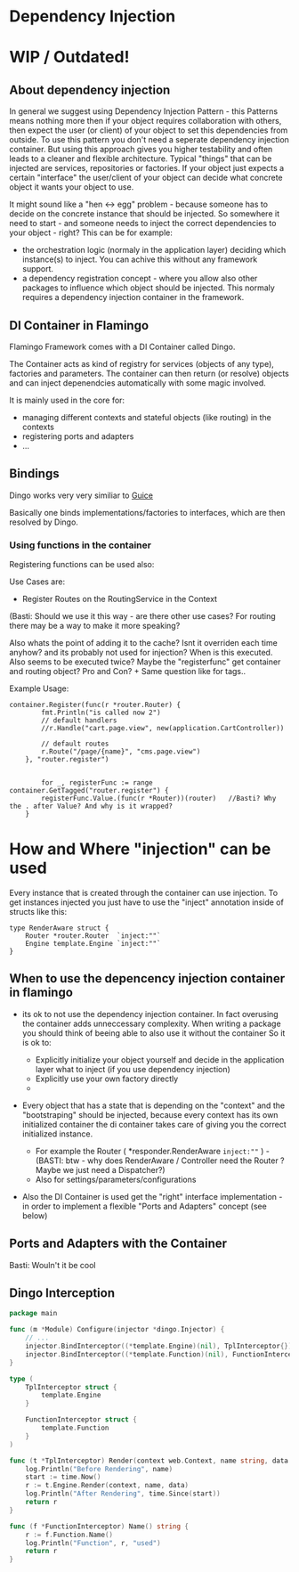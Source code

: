 # Dependency Injection

# WIP / Outdated!

## About dependency injection

In general we suggest using Dependency Injection Pattern - this Patterns means nothing more then if your object requires collaboration with others, then expect the user (or client) of your object to set this dependencies from outside.
To use this pattern you don't need a seperate dependency injection container. 
But using this approach gives you higher testability and often leads to a cleaner and flexible architecture.
Typical "things" that can be injected are services, repositories or factories. If your object just expects a certain "interface" the user/client of your object can decide what concrete object it wants your object to use.

It might sound like a "hen <-> egg" problem - because someone has to decide on the concrete instance that should be injected. 
So somewhere it need to start - and someone needs to inject the correct dependencies to your object - right?
This can be for example:
* the orchestration logic (normaly in the application layer) deciding which instance(s) to inject. You can achive this without any framework support.
* a dependency registration concept - where you allow also other packages to influence which object should be injected. This normaly requires a dependency injection container in the framework.

## DI Container in Flamingo

Flamingo Framework comes with a DI Container called Dingo.

The Container acts as kind of registry for services (objects of any type), factories and parameters.
The container can then return (or resolve) objects and can inject depenendcies automatically with some magic involved.

It is mainly used in the core for:
- managing different contexts and stateful objects (like routing) in the contexts
- registering ports and adapters
- ...

## Bindings

Dingo works very very similiar to [Guice](github.com/google/guice/wiki/GettingStarted)

Basically one binds implementations/factories to interfaces, which are then resolved by Dingo.

### Using functions in the container

Registering functions can be used also:

Use Cases are:
* Register Routes on the RoutingService in the Context


(Basti: Should we use it this way - are there other use cases? For routing there may be a way to make it more speaking? 

Also whats the point of adding it to the cache? Isnt it overriden each time anyhow? and its probably not used for injection? 
When is this executed. Also seems to be executed twice?
Maybe the "registerfunc" get container and routing object? Pro and Con?  + Same question like for tags..  



Example Usage:
```
container.Register(func(r *router.Router) {
		fmt.Println("is called now 2")
		// default handlers
		//r.Handle("cart.page.view", new(application.CartController))

		// default routes
		r.Route("/page/{name}", "cms.page.view")
	}, "router.register")
	
	
		for _, registerFunc := range container.GetTagged("router.register") {
  		registerFunc.Value.(func(r *Router))(router)   //Basti? Why the . after Value? And why is it wrapped?
  	}
```




# How and Where "injection" can be used

Every instance that is created through the container can use injection. 
To get instances injected you just have to use the "inject" annotation inside of structs like this:

```
type RenderAware struct {
	Router *router.Router  `inject:""`
	Engine template.Engine `inject:""`
}
```

## When to use the depencency injection container in flamingo


* its ok to not use the dependency injection container.  In fact overusing the container adds unneccessary complexity. When writing a package you should think of beeing able to also use it without the container
 So it is ok to:
   * Explicitly initialize your object yourself and decide in the application layer what to inject (if you use dependency injection)
   * Explicitly use your own factory directly
   * 
   
* Every object that has a state that is depending on the "context" and the "bootstraping" should be injected, because every context has its own initialized container the di container takes care of giving you the correct initialized instance.
   *  For example the Router ( *responder.RenderAware `inject:""` ) - (BASTI: btw - why does RenderAware / Controller need the Router ? Maybe we just need a Dispatcher?)
   *  Also for settings/parameters/configurations 
   
* Also the DI Container is used get the "right" interface implementation - in order to implement a flexible "Ports and Adapters" concept (see below)
 
## Ports and Adapters with the Container

Basti: Wouln't it be cool 

## Dingo Interception

```go
package main

func (m *Module) Configure(injector *dingo.Injector) {
	// ...
	injector.BindInterceptor((*template.Engine)(nil), TplInterceptor{})
	injector.BindInterceptor((*template.Function)(nil), FunctionInterceptor{})
}

type (
	TplInterceptor struct {
		template.Engine
	}

	FunctionInterceptor struct {
		template.Function
	}
)

func (t *TplInterceptor) Render(context web.Context, name string, data interface{}) io.Reader {
	log.Println("Before Rendering", name)
	start := time.Now()
	r := t.Engine.Render(context, name, data)
	log.Println("After Rendering", time.Since(start))
	return r
}

func (f *FunctionInterceptor) Name() string {
	r := f.Function.Name()
	log.Println("Function", r, "used")
	return r
}
```
